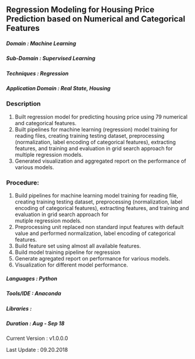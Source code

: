 ## Regression Modeling for Housing Price Prediction based on Numerical and Categorical Features

##### Domain             : Machine Learning
##### Sub-Domain         : Supervised Learning
##### Techniques         : Regression
##### Application Domain :  Real State, Housing 


### Description
1. Built regression model for predicting housing price using 79 numerical and categorical features.
2. Built pipelines for machine learning (regression) model training for reading files, creating training testing dataset, preprocessing (normalization, label encoding of categorical features), extracting features, and training and evaluation in grid search approach for multiple regression models.
3. Generated visualization and aggregated report on the performance of various models.

### Procedure:

1. Build pipelines for machine learning model training for reading file, creating training testing dataset, preprocessing 
   (normalization, label encoding of categorical features), extracting features, and training and evaluation in grid search approach for   
   mutiple regression models.
2. Preprocessing unit replaced non standard input features with default value and performed normalization, label encoding of categorical  
   features.
3. Build feature set using almost all available features.
4. Build model training pipeline for regression
5. Generate agregated report on performance for various models.
6. Visualization for different model performance.

##### Languages   : Python
##### Tools/IDE   : Anaconda
##### Libraries   : 

##### Duration    : Aug - Sep 18

Current Version  : v1.0.0.0

Last Update      : 09.20.2018
